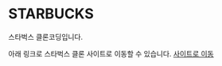 # STARBUCKS

스타벅스 클론코딩입니다.  

아래 링크로 스타벅스 클론 사이트로 이동할 수 있습니다.
[사이트로 이동](https://lovely-fairy-18d485.netlify.app/ "누르면 사이트 이동!")
